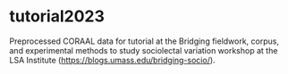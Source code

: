 # tutorial2023

Preprocessed CORAAL data for tutorial at the Bridging fieldwork, corpus, and experimental methods to study sociolectal variation workshop at the LSA Institute (https://blogs.umass.edu/bridging-socio/).
